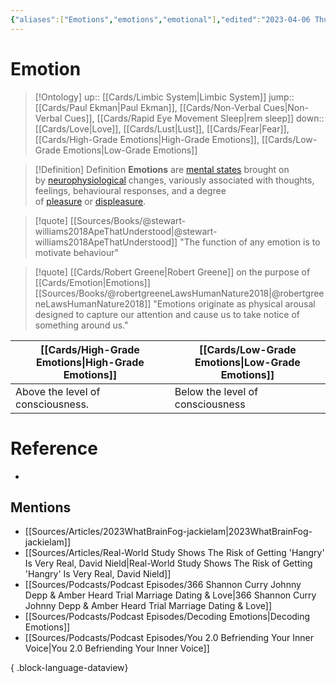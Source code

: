 ```yaml
---
{"aliases":["Emotions","emotions","emotional"],"edited":"2023-04-06 Thu","date created":"2022-12-20 Tue","dg-publish":true,"permalink":"/cards/emotion/","dgPassFrontmatter":true}
---
```


# Emotion

> [!Ontology]
> up:: [[Cards/Limbic System\|Limbic System]]
> jump:: [[Cards/Paul Ekman\|Paul Ekman]], [[Cards/Non-Verbal Cues\|Non-Verbal Cues]], [[Cards/Rapid Eye Movement Sleep\|rem sleep]]
> down:: [[Cards/Love\|Love]], [[Cards/Lust\|Lust]], [[Cards/Fear\|Fear]], [[Cards/High-Grade Emotions\|High-Grade Emotions]], [[Cards/Low-Grade Emotions\|Low-Grade Emotions]]

> [!Definition] Definition
> **Emotions** are [mental states](https://en.wikipedia.org/wiki/Mental_state "Mental state") brought on by [neurophysiological](https://en.wikipedia.org/wiki/Neurophysiology "Neurophysiology") changes, variously associated with thoughts, feelings, behavioural responses, and a degree of [pleasure](https://en.wikipedia.org/wiki/Pleasure "Pleasure") or [displeasure](https://en.wikipedia.org/wiki/Suffering "Suffering").

> [!quote] [[Sources/Books/@stewart-williams2018ApeThatUnderstood\|@stewart-williams2018ApeThatUnderstood]]
> "The function of any emotion is to motivate behaviour"

> [!quote] [[Cards/Robert Greene\|Robert Greene]] on the purpose of [[Cards/Emotion\|Emotions]] [[Sources/Books/@robertgreeneLawsHumanNature2018\|@robertgreeneLawsHumanNature2018]]
> "Emotions originate as physical arousal designed to capture our attention and cause us to take notice of something around us."

| [[Cards/High-Grade Emotions\|High-Grade Emotions]]           | [[Cards/Low-Grade Emotions\|Low-Grade Emotions]] |
| --------------------------------- | ---------------------- |
| Above the level of consciousness. | Below the level of consciousness                       |

# Reference

- 

## Mentions

- [[Sources/Articles/2023WhatBrainFog-jackielam\|2023WhatBrainFog-jackielam]]
- [[Sources/Articles/Real-World Study Shows The Risk of Getting 'Hangry' Is Very Real, David Nield\|Real-World Study Shows The Risk of Getting 'Hangry' Is Very Real, David Nield]]
- [[Sources/Podcasts/Podcast Episodes/366 Shannon Curry  Johnny Depp & Amber Heard Trial  Marriage  Dating & Love\|366 Shannon Curry  Johnny Depp & Amber Heard Trial  Marriage  Dating & Love]]
- [[Sources/Podcasts/Podcast Episodes/Decoding Emotions\|Decoding Emotions]]
- [[Sources/Podcasts/Podcast Episodes/You 2.0  Befriending Your Inner Voice\|You 2.0  Befriending Your Inner Voice]]

{ .block-language-dataview}